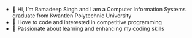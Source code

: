 - 👋 Hi, I’m Ramadeep Singh and I am a Computer Information Systems graduate from Kwantlen Polytechnic University
- 👀 I love to code and interested in competitive programming
- 🌱 Passionate about learning and enhancing my coding skills

<!---
Ramandeep146/Ramandeep146 is a ✨ special ✨ repository because its `README.md` (this file) appears on your GitHub profile.
You can click the Preview link to take a look at your changes.
--->
